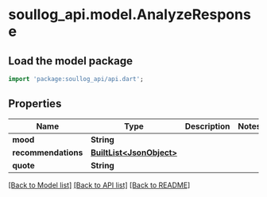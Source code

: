 # soullog_api.model.AnalyzeResponse

## Load the model package
```dart
import 'package:soullog_api/api.dart';
```

## Properties
Name | Type | Description | Notes
------------ | ------------- | ------------- | -------------
**mood** | **String** |  | 
**recommendations** | [**BuiltList&lt;JsonObject&gt;**](JsonObject.md) |  | 
**quote** | **String** |  | 

[[Back to Model list]](../README.md#documentation-for-models) [[Back to API list]](../README.md#documentation-for-api-endpoints) [[Back to README]](../README.md)


